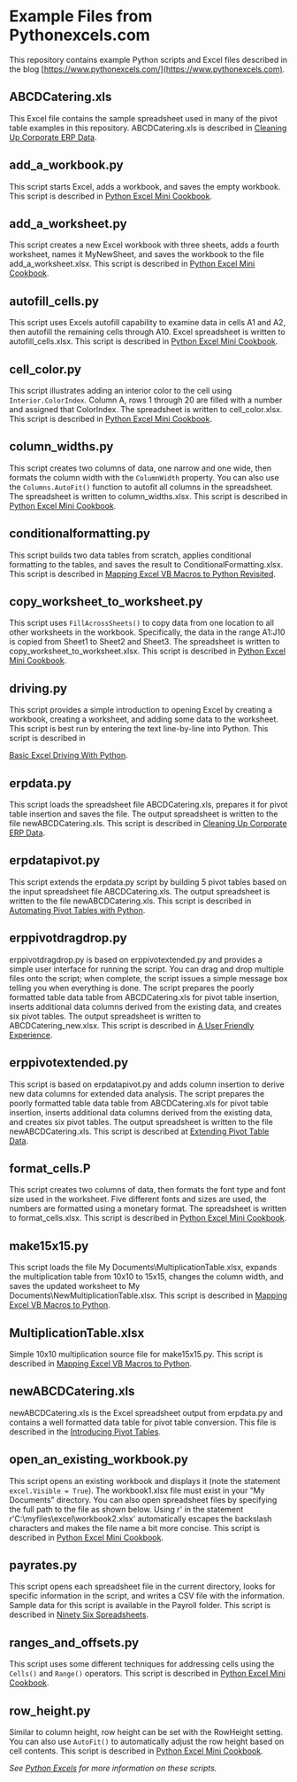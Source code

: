 # Example Files from Pythonexcels.com

This repository contains example Python scripts and Excel files described in the blog [https://www.pythonexcels.com/](https://www.pythonexcels.com).

## ABCDCatering.xls

This Excel file contains the sample spreadsheet used in many of the pivot table examples in this repository. ABCDCatering.xls is described in [Cleaning Up Corporate ERP Data](https://pythonexcels.com/python/2009/11/09/Cleaning-Up-Corporate-ERP-Data.html).

## add_a_workbook.py

This script starts Excel, adds a workbook, and saves the empty workbook.  This script is described in [Python Excel Mini Cookbook](https://pythonexcels.com/python/2009/10/05/Python-Excel-Mini-Cookbook.html).

## add_a_worksheet.py

This script creates a new Excel workbook with three sheets, adds a fourth worksheet, names it MyNewSheet, and saves the workbook to the file add_a_worksheet.xlsx. This script is described in  [Python Excel Mini Cookbook](https://pythonexcels.com/python/2009/10/05/Python-Excel-Mini-Cookbook.html).

## autofill_cells.py

This script uses Excels autofill capability to examine data in cells A1 and A2, then autofill the remaining cells through A10.  Excel spreadsheet is written to autofill_cells.xlsx.  This script is described in [Python Excel Mini Cookbook](https://pythonexcels.com/python/2009/10/05/Python-Excel-Mini-Cookbook.html).

## cell_color.py

This script illustrates adding an interior color to the cell using `Interior.ColorIndex`.  Column A, rows 1 through 20 are filled with a number and assigned that ColorIndex.  The spreadsheet is written to cell_color.xlsx.  This script is described in  [Python Excel Mini Cookbook](https://pythonexcels.com/python/2009/10/05/Python-Excel-Mini-Cookbook.html).

## column_widths.py

This script creates two columns of data, one narrow and one wide, then formats the column width with the `ColumnWidth` property.  You can also use the `Columns.AutoFit()` function to autofit all columns in the spreadsheet.  The spreadsheet is written to column_widths.xlsx.  This script is described in  [Python Excel Mini Cookbook](https://pythonexcels.com/python/2009/10/05/Python-Excel-Mini-Cookbook.html).

## conditionalformatting.py

This script builds two data tables from scratch, applies conditional formatting to the tables, and saves the result to ConditionalFormatting.xlsx. This script is described in [Mapping Excel VB Macros to Python Revisited](https://pythonexcels.com/python/2009/10/20/Mapping-Excel-VB-Macros-to-Python-Revisited.html).

## copy_worksheet_to_worksheet.py

This script uses `FillAcrossSheets()` to copy data from one location to all other worksheets in the workbook.  Specifically, the data in the range A1:J10 is copied from Sheet1 to Sheet2 and Sheet3.  The spreadsheet is written to copy_worksheet_to_worksheet.xlsx.  This script is described in  [Python Excel Mini Cookbook](https://pythonexcels.com/python/2009/10/05/Python-Excel-Mini-Cookbook.html).

## driving.py

This script provides a simple introduction to opening Excel by creating a workbook, creating a worksheet, and adding some data to the worksheet.  This script is best run by entering the text line-by-line into Python. This script is described in
[Basic Excel Driving With Python](https://pythonexcels.com/python/2009/09/29/Basic-Excel-Driving-With-Python.html).

## erpdata.py

This script loads the spreadsheet file ABCDCatering.xls, prepares it for pivot table insertion and saves the file.  The output spreadsheet is written to the file newABCDCatering.xls. This script is described in [Cleaning Up Corporate ERP Data](https://pythonexcels.com/python/2009/11/09/Cleaning-Up-Corporate-ERP-Data.html).

## erpdatapivot.py

This script extends the erpdata.py script by building 5 pivot tables based on the input spreadsheet file ABCDCatering.xls.  The output spreadsheet is written to the file newABCDCatering.xls.  This script is described in [Automating Pivot Tables with Python](https://pythonexcels.com/python/2009/11/23/Automating-Pivot-Tables-with-Python.html).

## erppivotdragdrop.py

erppivotdragdrop.py is based on erppivotextended.py and provides a simple user interface for running the script. You can drag and drop multiple files onto the script; when complete, the script issues a simple message box telling you when everything is done. The script prepares the poorly formatted table data table from ABCDCatering.xls for pivot table insertion, inserts additional data columns derived from the existing data, and creates six pivot tables.  The output spreadsheet is written to ABCDCatering_new.xlsx.  This script is described in [A User Friendly Experience](https://pythonexcels.com/python/2010/02/07/A-User-Friendly-Experience.html).

## erppivotextended.py

This script is based on erpdatapivot.py and adds column insertion to derive new data columns for extended data analysis.  The script prepares the poorly formatted table data table from ABCDCatering.xls for pivot table insertion, inserts additional data columns derived from the existing data, and creates six pivot tables.  The output spreadsheet is written to the file newABCDCatering.xls. This script is described at [Extending Pivot Table Data](https://pythonexcels.com/python/2009/12/03/Extending-Pivot-Table-Data.html).

## format_cells.P

This script creates two columns of data, then formats the font type and font size used in the worksheet.  Five different fonts and sizes are used, the numbers are formatted using a monetary format.  The spreadsheet is written to format_cells.xlsx.  This script is described in  [Python Excel Mini Cookbook](https://pythonexcels.com/python/2009/10/05/Python-Excel-Mini-Cookbook.html).

## make15x15.py

This script loads the file My Documents\MultiplicationTable.xlsx, expands the multiplication table from 10x10 to 15x15, changes the column width, and saves the updated worksheet to My Documents\NewMultiplicationTable.xlsx.  This script is described in [Mapping Excel VB Macros to Python](https://pythonexcels.com/python/2009/10/12/Mapping-Excel-VB-Macros-to-Python.html).

## MultiplicationTable.xlsx

Simple 10x10 multiplication source file for make15x15.py.  This script is described in  [Mapping Excel VB Macros to Python](https://pythonexcels.com/python/2009/10/12/Mapping-Excel-VB-Macros-to-Python.html).

## newABCDCatering.xls

newABCDCatering.xls is the Excel spreadsheet output from erpdata.py and contains a well formatted data table for pivot table conversion.  This file is described in the [Introducing Pivot Tables](https://pythonexcels.com/python/2009/11/11/Introducing-Pivot-Tables.html).

## open_an_existing_workbook.py

This script opens an existing workbook and displays it (note the statement `excel.Visible = True`).  The  workbook1.xlsx file must exist in your  “My Documents” directory.  You can also open spreadsheet files by specifying the full path to the file as shown below.  Using r' in the statement r'C:\myfiles\excel\workbook2.xlsx' automatically escapes the backslash characters and makes the file name a bit more concise.  This script is described in  [Python Excel Mini Cookbook](https://pythonexcels.com/python/2009/10/05/Python-Excel-Mini-Cookbook.html).

## payrates.py

This script opens each spreadsheet file in the current directory, looks for specific information in the script, and writes a CSV file with the information. Sample data for this script is available in the Payroll folder. This script is described in [Ninety Six Spreadsheets](https://pythonexcels.com/python/2012/09/22/Ninety-Six-Spreadsheets.html).

## ranges_and_offsets.py

This script uses some different techniques for addressing cells using the `Cells()` and `Range()` operators.   This script is described in  [Python Excel Mini Cookbook](https://pythonexcels.com/python/2009/10/05/Python-Excel-Mini-Cookbook.html).

## row_height.py

Similar to column height, row height can be set with the RowHeight setting.  You can also use `AutoFit()` to automatically adjust the row height based on cell contents.  This script is described in  [Python Excel Mini Cookbook](https://pythonexcels.com/python/2009/10/05/Python-Excel-Mini-Cookbook.html).

<em>See [Python Excels](https://pythonexcels.com) for more information on these scripts.</em>
